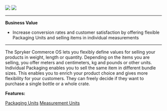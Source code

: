 <div class='feature-text'>
    <div class='feature-images'>
    <img class="light-mode" src="https://spryker.s3.eu-central-1.amazonaws.com/docs/Document+360/Capabilities+icons/light/Packaging+&+Measurement+Units.svg"/>
    <img class="dark-mode" src="https://spryker.s3.eu-central-1.amazonaws.com/docs/Document+360/Capabilities+icons/dark/Packaging+&+Measurement+Units.svg"/>
    </div>
    <div class="feature-text-wrap">

***
**Business Value**
* Increase conversion rates and customer satisfaction by offering flexible Packaging Units and selling items in individual measurements
***
        
The Spryker Commerce OS lets you flexibly define values for selling your products in weight, length or quantity. Depending on the items you are selling, you offer meters and centimeters, kg and pounds or other units. Individual Packaging enables you to sell the same item in different bundle sizes. This enables you to enrich your product choice and gives more flexibility for your customers. They can freely decide if they want to purchase a single bottle or a whole crate.
</div>
</div>

**Features:**
<div>
<a class="feature-link" href="https://documentation.spryker.com/docs/en/packaging-units-202001">Packaging Units</a>
<a class="feature-link" href="https://documentation.spryker.com/docs/en/measurement-units">Measurement Units</a>
    </div>